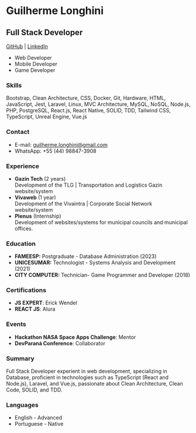 # Guilherme Longhini

## Full Stack Developer

[GitHub](https://www.github.com/Longhini404/) | [LinkedIn](https://www.linkedin.com/in/guilherme-longhini/)

- Web Developer
- Mobile Developer
- Game Developer

### Skills

Bootstrap, Clean Architecture, CSS, Docker, Git, Hardware, HTML, JavaScript, Jest, Laravel, Linux, MVC Architecture, MySQL, NoSQL, Node.js, PHP, PostgreSQL, React.js, React Native, SOLID, TDD, Tailwind CSS, TypeScript, Unreal Engine, Vue.js

### Contact

- E-mail: guilherme.longhini@gmail.com
- WhatsApp: +55 (44) 98847-3908

### Experience

- **Gazin Tech** (2 years)  
  Development of the TLG | Transportation and Logistics Gazin website/system
- **Vivaweb** (1 year)  
  Development of the Vivaintra | Corporate Social Network website/system
- **Plenus** (Internship)  
  Development of websites/systems for municipal councils and municipal offices.

### Education

- **FAMEESP:** Postgraduate - Database Administration (2023)
- **UNICESUMAR:** Technologist - Systems Analysis and Development (2021)
- **CITY COMPUTER:** Technician- Game Programmer and Developer (2018)

### Certifications

- **JS EXPERT**: Erick Wendel
- **REACT JS**: Alura

### Events

- **Hackathon NASA Space Apps Challenge**: Mentor
- **DevParaná Conference**: Collaborator

### Summary

Full Stack Developer experient in web development, specializing in Database, proficient in technologies such as TypeScript (React and Node.js), Laravel, and Vue.js, passionate about Clean Architecture, Clean Code, SOLID, and TDD.

### Languages

- English - Advanced
- Portuguese - Native
